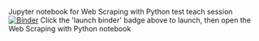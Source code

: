 Jupyter notebook for Web Scraping with Python test teach session  
[![Binder](http://mybinder.org/badge.svg)](http://mybinder.org:/repo/gizm00/di_testteach)
Click the 'launch binder' badge above to launch, then open the Web Scraping with Python notebook  
